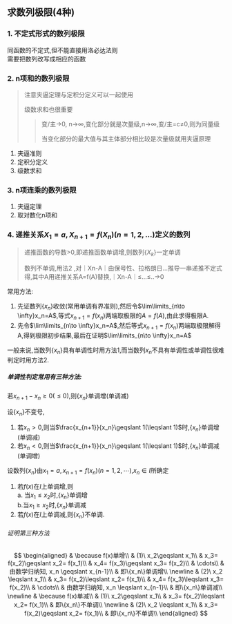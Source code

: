 ## 求数列极限(4种)

### 1. 不定式形式的数列极限

同函数的不定式,但不能直接用洛必达法则<BR>
需要把数列改写成相应的函数

### 2. n项和的数列极限

> 注意夹逼定理与定积分定义可以一起使用
>
> 级数求和也很重要
>
> > 变/主→0, n→∞,变化部分就是次量级,n→∞,变/主=c≠0,则为同量级
> >
> > 当变化部分的最大值与其主体部分相比较是次量级就用夹逼原理

1. 夹逼准则
2. 定积分定义
3. 级数求和

### 3. n项连乘的数列极限

1. 夹逼定理
2. 取对数化n项和

### 4. **递推关系$X_1=a,X_{n+1}=f(X_n)(n=1,2,…)$定义的数列**

> 递推函数的导数>0,即递推函数单调增,则数列$\{X_k\}$一定单调
>
> 数列不单调,用法2 ,对｜Xn-A｜由保号性、拉格朗日...推导一串递推不定式得,其中A用递推关系A=f(A)替换,｜Xn-A｜≤...≤..→0

常用方法:

1. 先证数列$\{x_n\}$收敛(常用单调有界准则),然后令$\lim\limits_{n\to \infty}x_n=A$,等式$x_{n+1}=f(x_n)$两端取极限的$A=f(A)$,由此求得极限A.
2. 先令$\lim\limits_{n\to \infty}x_n=A$,然后等式$x_{n+1}=f(x_n)$两端取极限解得A,得到极限初步结果,最后在证明$\lim\limits_{n\to \infty}x_n=A$

一般来说,当数列$\{x_n\}$具有单调性时用方法1,而当数列${x_n}$不具有单调性或单调性很难判定时用方法2.

##### 单调性判定常用有三种方法:

若$x_{n+1}-x_n \geqslant 0(\leqslant 0)$,则$\{x_n\}$单调增(单调减)

设$\{x_n\}$不变号, <BR>

1. 若$x_n>0$,则当$\frac{x_{n+1}}{x_n}\geqslant 1(\leqslant 1)$时,$\{x_n\}$单调增(单调减) <BR>
2. 若$x_n<0$,则当$\frac{x_{n+1}}{x_n}\geqslant 1(\leqslant 1)$时,$\{x_n\}$单调减(单调增)

设数列$\{x_n\}$由$x_1=a, x_{n+1}=f(x_n)(n=1, 2, \cdots)$,$x_n \in I$所确定 <BR>

1. 若$f(x)$在$I$上单调增,则 <BR>
   a. 当$x_1\leqslant x_2$时,$\{x_n\}$单调增 <BR>
   b.当$x_1\geqslant x_2$时,$\{x_n\}$单调减
2. 若$f(x)$在$I$上单调减,则$\{x_n\}$不单调.

###### 证明第三种方法

$$
\begin{aligned}
	& \because f(x)单增\\
	& (1)\ x_2\geqslant x_1\\
	& x_3= f(x_2)\geqslant x_2= f(x_1)\\
	& x_4= f(x_3)\geqslant x_3= f(x_2)\\
	& \cdots\\
	& 由数学归纳知,  x_n \geqslant x_{n-1}\\
	& 即\{x_n\}单调增\\
	\newline
	& (2)\ x_2 \leqslant x_1\\
	& x_3= f(x_2)\leqslant x_2= f(x_1)\\
	& x_4= f(x_3)\leqslant x_3= f(x_2)\\
	& \cdots\\
	& 由数学归纳知,  x_n \leqslant x_{n-1}\\
	& 即\{x_n\}单调减\\
	\newline
	& \because f(x)单减\\
	& (1)\ x_2\geqslant x_1\\
	& x_3= f(x_2)\leqslant x_2= f(x_1)\\
	& 即\{x_n\}不单调\\
	\newline
	& (2)\ x_2 \leqslant x_1\\
	& x_3= f(x_2)\geqslant x_2= f(x_1)\\
	& 即\{x_n\}不单调\\
\end{aligned}
$$
